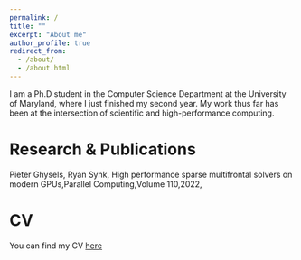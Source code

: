 ```yaml
---
permalink: /
title: ""
excerpt: "About me"
author_profile: true
redirect_from: 
  - /about/
  - /about.html
---
```

I am a  Ph.D student in the Computer Science Department at the University of Maryland, where I just finished my second year.
My work thus far has been at the intersection of scientific and high-performance computing.


Research & Publications
======
Pieter Ghysels, Ryan Synk, High performance sparse multifrontal solvers on modern GPUs,Parallel Computing,Volume 110,2022,


CV
======

You can find my CV [here](https://ryansynk.github.io/files/ryansynk_cv.pdf)
